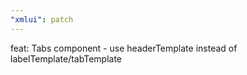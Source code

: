 ```yaml
---
"xmlui": patch
---
```


feat: Tabs component - use headerTemplate instead of labelTemplate/tabTemplate

